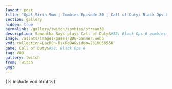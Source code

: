 ```yaml
---
layout: post
title: "Opal Sirin 9mm | Zombies Episode 30 | Call of Duty: Black Ops 6"
section: gallery
hidden: true
permalink: /gallery/twitch/zombies/stream30
description: Samantha Says plays Call of Duty&#58; Black Ops 6 zombies. Episode 30.
image: /assets/images/games/BO6-banner.webp
vod: collection=LacHCn-DsxRo9A&video=2319056556
game: Call of Duty&#58; Black Ops 6
tag: VOD
gallery: twitch
from: Twitch
gmg:
---
```

{% include vod.html %}
